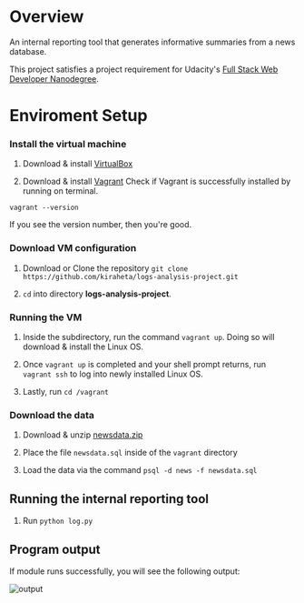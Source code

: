 # Overview
An internal reporting tool that generates informative summaries from a news database.

This project satisfies a project requirement for Udacity's [Full Stack Web Developer Nanodegree](https://www.udacity.com/course/full-stack-web-developer-nanodegree--nd004).

# Enviroment Setup

### Install the virtual machine

1. Download & install  [VirtualBox](https://www.virtualbox.org/wiki/Downloads)

2. Download & install [Vagrant](https://www.vagrantup.com/downloads.html)
Check if Vagrant is successfully installed by running on terminal.

  ```vagrant --version```

  If you see the version number, then you're good.

### Download VM configuration

1. Download or Clone the repository
```git clone https://github.com/kiraheta/logs-analysis-project.git```

3. ```cd``` into directory **logs-analysis-project**.

### Running the VM
1. Inside the subdirectory, run the command
```vagrant up```. Doing so will download & install the Linux OS.

2. Once ```vagrant up``` is completed and your shell prompt returns, run ```vagrant ssh``` to log into newly installed Linux OS.

3. Lastly, run ```cd /vagrant```

### Download the data
1. Download & unzip [newsdata.zip](https://d17h27t6h515a5.cloudfront.net/topher/2016/August/57b5f748_newsdata/newsdata.zip)

2. Place the file ```newsdata.sql``` inside of the ```vagrant``` directory

3. Load the data via the command
```psql -d news -f newsdata.sql```

## Running the internal reporting tool

1. Run ```python log.py```

## Program output

If module runs successfully, you will see the following output:

![output](https://github.com/kiraheta/logs-analysis-project/blob/master/output.png)

